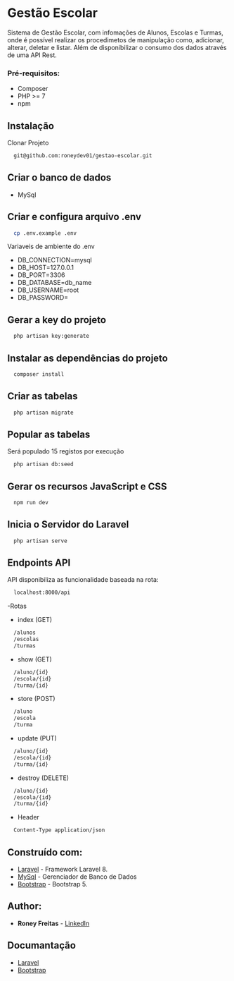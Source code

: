 # Gestão Escolar

Sistema de Gestão Escolar, com infomações de Alunos, Escolas e Turmas, onde é possível realizar os procedimetos de manipulação como, adicionar, alterar, deletar e listar.
Além de disponibilizar o consumo dos dados através de uma API Rest.

### Pré-requisitos:

-   Composer
-   PHP >= 7
-   npm

## Instalação

Clonar Projeto

```bash
  git@github.com:roneydev01/gestao-escolar.git
```

## Criar o banco de dados

-   MySql

## Criar e configura arquivo .env

```bash
  cp .env.example .env
```

Variaveis de ambiente do .env

-   DB_CONNECTION=mysql
-   DB_HOST=127.0.0.1
-   DB_PORT=3306
-   DB_DATABASE=db_name
-   DB_USERNAME=root
-   DB_PASSWORD=

## Gerar a key do projeto

```bash
  php artisan key:generate
```

## Instalar as dependências do projeto

```bash
  composer install
```

## Criar as tabelas

```bash
  php artisan migrate
```

## Popular as tabelas

Será populado 15 registos por execução

```bash
  php artisan db:seed
```

## Gerar os recursos JavaScript e CSS

```bash
  npm run dev
```

## Inicia o Servidor do Laravel

```bash
  php artisan serve
```

## Endpoints API

API disponibiliza as funcionalidade baseada na rota:

```bash
  localhost:8000/api
```

-Rotas

-   index (GET)

```bash
  /alunos
  /escolas
  /turmas
```

-   show (GET)

```bash
  /aluno/{id}
  /escola/{id}
  /turma/{id}
```

-   store (POST)

```bash
  /aluno
  /escola
  /turma
```

-   update (PUT)

```bash
  /aluno/{id}
  /escola/{id}
  /turma/{id}
```

-   destroy (DELETE)

```bash
  /aluno/{id}
  /escola/{id}
  /turma/{id}
```

-   Header

```bash
  Content-Type application/json
```

## Construído com:

-   [Laravel](https://laravel.com/) - Framework Laravel 8.
-   [MySql](https://www.mysql.com/) - Gerenciador de Banco de Dados
-   [Bootstrap](https://getbootstrap.com/) - Bootstrap 5.

## Author:

-   **Roney Freitas** - [LinkedIn](https://www.linkedin.com/in/roney-freitas-99b264114/)

## Documantação

-   [Laravel](https://laravel.com/)
-   [Bootstrap](https://getbootstrap.com/)
